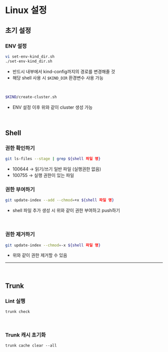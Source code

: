# Linux 설정
## 초기 설정
### ENV 설정
```bash
vi set-env-kind_dir.sh
./set-env-kind_dir.sh
```
- 반드시 내부에서 kind-config까지의 경로를 변경해줄 것
- 해당 shell 사용 시 `$KIND_DIR` 환경변수 사용 가능

<br/>

```bash
$KIND/create-cluster.sh
```
- ENV 설정 이후 위와 같이 cluster 생성 가능

<br/>

## Shell

### 권한 확인하기
```bash
git ls-files --stage | grep ${shell 파일 명}
```
- 100644 → 읽기/쓰기 일반 파일 (실행권한 없음)
- 100755 → 실행 권한이 있는 파일

### 권한 부여하기
```bash
git update-index --add --chmod=+x ${shell 파일 명}
```
- shell 파일 추가 생성 시 위와 같이 권한 부여하고 push하기

<br/>

### 권한 제거하기
```bash
git update-index --chmod=-x ${shell 파일 명}
```
- 위와 같이 권한 제거할 수 있음

---

<br/>

## Trunk
### Lint 실행
```
trunk check
```

<br/>

### Trunk 캐시 초기화
```
trunk cache clear --all
```
